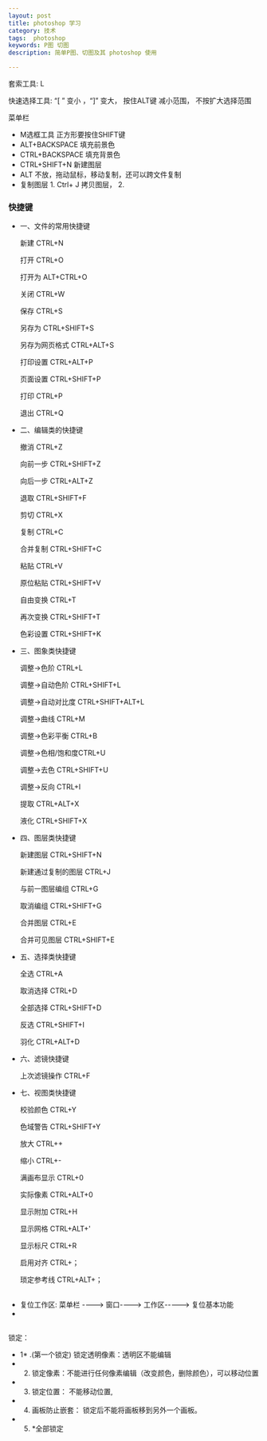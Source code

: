 ```yaml
---
layout: post
title: photoshop 学习
category: 技术
tags:  photoshop 
keywords: P图 切图 
description: 简单P图、切图及其 photoshop 使用

---
```




套索工具: L



快速选择工具:  “[ ” 变小 ，“]” 变大， 按住ALT键 减小范围， 不按扩大选择范围





菜单栏

* M选框工具 正方形要按住SHIFT键
* ALT+BACKSPACE 填充前景色
* CTRL+BACKSPACE 填充背景色
* CTRL+SHIFT+N  新建图层
* ALT 不放，拖动鼠标，移动复制，还可以跨文件复制
* 复制图层  1. Ctrl+ J 拷贝图层， 2. 



### 快捷键 

* 一、文件的常用快捷键

  新建 CTRL+N

  打开 CTRL+O 

  

  打开为 ALT+CTRL+O

  关闭 CTRL+W

  保存 CTRL+S

  另存为 CTRL+SHIFT+S

  另存为网页格式 CTRL+ALT+S

  打印设置 CTRL+ALT+P

  页面设置 CTRL+SHIFT+P

  打印 CTRL+P

  退出 CTRL+Q

* 二、编辑类的快捷键

  撤消 CTRL+Z

  向前一步 CTRL+SHIFT+Z

  向后一步 CTRL+ALT+Z

  退取 CTRL+SHIFT+F

  剪切 CTRL+X

  复制 CTRL+C

  合并复制 CTRL+SHIFT+C

  粘贴 CTRL+V

  原位粘贴 CTRL+SHIFT+V

  自由变换 CTRL+T

  再次变换 CTRL+SHIFT+T

  色彩设置 CTRL+SHIFT+K

* 三、图象类快捷键

  调整→色阶 CTRL+L

  调整→自动色阶 CTRL+SHIFT+L

  调整→自动对比度 CTRL+SHIFT+ALT+L

  调整→曲线 CTRL+M

  调整→色彩平衡 CTRL+B

  调整→色相/饱和度CTRL+U

  调整→去色 CTRL+SHIFT+U

  调整→反向 CTRL+I

  提取 CTRL+ALT+X

  液化 CTRL+SHIFT+X

* 四、图层类快捷键

  新建图层 CTRL+SHIFT+N

  新建通过复制的图层 CTRL+J

  与前一图层编组 CTRL+G

  取消编组 CTRL+SHIFT+G

  合并图层 CTRL+E

  合并可见图层 CTRL+SHIFT+E

* 五、选择类快捷键

  全选 CTRL+A

  取消选择 CTRL+D

  全部选择 CTRL+SHIFT+D

  反选 CTRL+SHIFT+I

  羽化 CTRL+ALT+D

* 六、滤镜快捷键

  上次滤镜操作 CTRL+F

* 七、视图类快捷键

  校验颜色 CTRL+Y

  色域警告 CTRL+SHIFT+Y

  放大 CTRL++

  缩小 CTRL+-

  满画布显示 CTRL+0

  实际像素 CTRL+ALT+0

  显示附加 CTRL+H

  显示网格 CTRL+ALT+'

  显示标尺 CTRL+R

  启用对齐 CTRL+；

  琐定参考线 CTRL+ALT+；





##

* 复位工作区:  菜单栏  ----> 窗口----> 工作区-----> 复位基本功能
* 





##  

锁定：

* 1* .(第一个锁定)  锁定透明像素：透明区不能编辑
* 2. 锁定像素：不能进行任何像素编辑（改变颜色，删除颜色），可以移动位置
* 3. 锁定位置： 不能移动位置,
* 4. 画板防止嵌套： 锁定后不能将画板移到另外一个画板。
* 5. *全部锁定